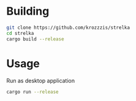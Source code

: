 # Building

```bash
git clone https://github.com/krozzzis/strelka
cd strelka
cargo build --release
```

# Usage

Run as desktop application
```bash
cargo run --release
```
